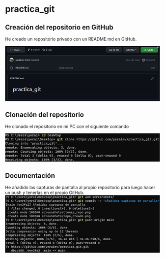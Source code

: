 # practica_git

## Creación del repositorio en GitHub
He creado un repositorio privado con un README.md en GitHub.

![repo_creado](https://github.com/yeraimv/practica_git/blob/main/screenshots/repo_creado.png)

## Clonación del repositorio
He clonado el repositorio en mi PC con el siguiente comando

![clonar_repo.png](https://github.com/yeraimv/practica_git/blob/main/screenshots/clonar_repo.png?raw=true)

## Documentación
He añadido las capturas de pantalla al propio repositorio para luego hacer un push y tenerlas en el propio GitHub.
![add_screenshots.png](https://github.com/yeraimv/practica_git/blob/main/screenshots/add_screenshots.png?raw=true)
